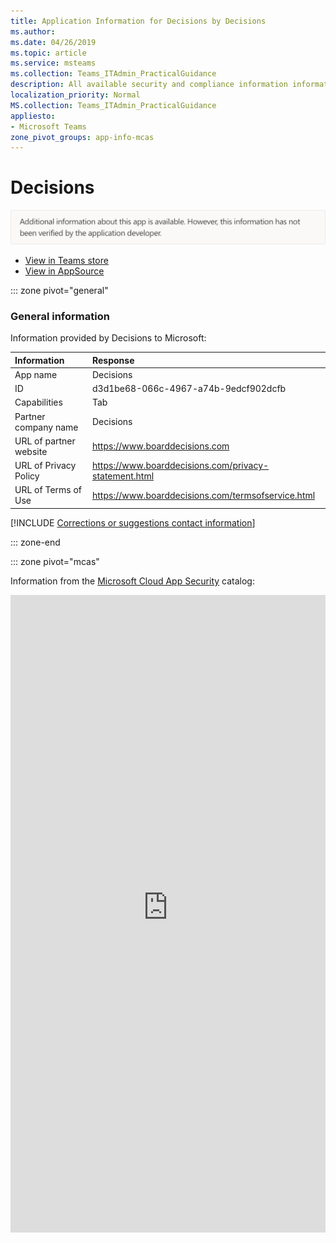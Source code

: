 ```yaml
---
title: Application Information for Decisions by Decisions
ms.author: 
ms.date: 04/26/2019
ms.topic: article
ms.service: msteams
ms.collection: Teams_ITAdmin_PracticalGuidance
description: All available security and compliance information information for Decisions, its data handling policies, its Microsoft Cloud App Security app catalog information, and security/compliance information in the CSA STAR registry.
localization_priority: Normal
MS.collection: Teams_ITAdmin_PracticalGuidance
appliesto:
- Microsoft Teams
zone_pivot_groups: app-info-mcas
---
```

# Decisions

<p></p><img alt="Non-attested image" src="./images/unattested.png" width="650"/>

* <a href="https://teams.microsoft.com/l/app/d3d1be68-066c-4967-a74b-9edcf902dcfb" target="_blank">View in Teams store</a>
* <a href="https://appsource.microsoft.com/en-us/product/office/WA104381880" target="_blank">View in AppSource</a>

::: zone pivot="general"

### General information

Information provided by Decisions to Microsoft:

| **Information** | **Response** |
|:----------------|:-------------|
| App name | Decisions |
| ID | d3d1be68-066c-4967-a74b-9edcf902dcfb |
| Capabilities | Tab |
| Partner company name | Decisions |
| URL of partner website | <https://www.boarddecisions.com> |
| URL of Privacy Policy | <https://www.boarddecisions.com/privacy-statement.html> |
| URL of Terms of Use | <https://www.boarddecisions.com/termsofservice.html> |

 [!INCLUDE [Corrections or suggestions contact information](./includes/corrections-or-suggestions.md)]

::: zone-end


::: zone pivot="mcas"

Information from the [Microsoft Cloud App Security](https://www.microsoft.com/en-us/enterprise-mobility-security/cloud-app-security) catalog:

<iframe height='1020' title='Microsoft Cloud App Security Information' src='https://3ca685143b5b46b4b0e5266dadf2e97c.codepen.website/#/dashboard/14491' frameborder='no'  style='width: 100%;'>

Open <a href="https://3ca685143b5b46b4b0e5266dadf2e97c.codepen.website/#/dashboard/14491" target="_blank">in a new tab</a>

[!INCLUDE [Corrections or suggestions contact information](./includes/corrections-or-suggestions.md)]

::: zone-end

